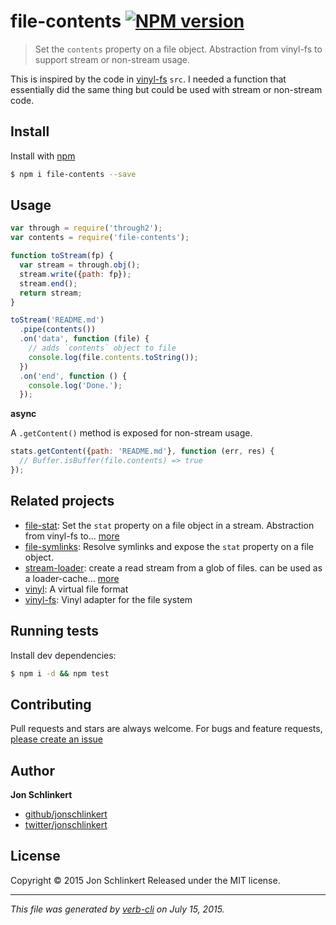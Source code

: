 # file-contents [![NPM version](https://badge.fury.io/js/file-contents.svg)](http://badge.fury.io/js/file-contents)

> Set the `contents` property on a file object. Abstraction from vinyl-fs to support stream or non-stream usage.

This is inspired by the code in [vinyl-fs](http://github.com/wearefractal/vinyl-fs) `src`. I needed a function that essentially did the same thing but could be used with stream or non-stream code.

## Install

Install with [npm](https://www.npmjs.com/)

```sh
$ npm i file-contents --save
```

## Usage

```js
var through = require('through2');
var contents = require('file-contents');

function toStream(fp) {
  var stream = through.obj();
  stream.write({path: fp});
  stream.end();
  return stream;
}

toStream('README.md')
  .pipe(contents())
  .on('data', function (file) {
    // adds `contents` object to file
    console.log(file.contents.toString());
  })
  .on('end', function () {
    console.log('Done.');
  });
```

**async**

A `.getContent()` method is exposed for non-stream usage.

```js
stats.getContent({path: 'README.md'}, function (err, res) {
  // Buffer.isBuffer(file.contents) => true
});
```

## Related projects

* [file-stat](https://github.com/jonschlinkert/file-stat): Set the `stat` property on a file object in a stream. Abstraction from vinyl-fs to… [more](https://github.com/jonschlinkert/file-stat)
* [file-symlinks](https://github.com/jonschlinkert/file-symlinks): Resolve symlinks and expose the `stat` property on a file object.
* [stream-loader](https://github.com/jonschlinkert/stream-loader): create a read stream from a glob of files. can be used as a loader-cache… [more](https://github.com/jonschlinkert/stream-loader)
* [vinyl](http://github.com/wearefractal/vinyl): A virtual file format
* [vinyl-fs](http://github.com/wearefractal/vinyl-fs): Vinyl adapter for the file system

## Running tests

Install dev dependencies:

```sh
$ npm i -d && npm test
```

## Contributing

Pull requests and stars are always welcome. For bugs and feature requests, [please create an issue](https://github.com/jonschlinkert/file-contents/issues/new)

## Author

**Jon Schlinkert**

+ [github/jonschlinkert](https://github.com/jonschlinkert)
+ [twitter/jonschlinkert](http://twitter.com/jonschlinkert)

## License

Copyright © 2015 Jon Schlinkert
Released under the MIT license.

***

_This file was generated by [verb-cli](https://github.com/assemble/verb-cli) on July 15, 2015._